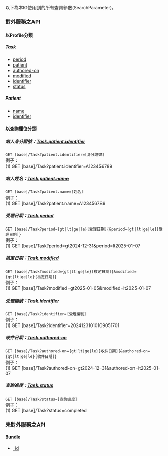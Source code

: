 以下為本IG使用到的所有查詢參數(SearchParameter)。 

### 對外服務之API

#### 以Profile分類
##### Task
- [period](SearchParameter-Task-period.html)
- [patient](SearchParameter-Task-patient.html)
- [authored-on](SearchParameter-Task-authored-on.html)
- [modified](SearchParameter-Task-modified.html)
- [identifier](SearchParameter-Task-identifier.html)
- [status](SearchParameter-Task-status.html)

##### Patient
- [name](SearchParameter-Patient-name.html)
- [identifier](SearchParameter-Patient-identifier.html)


#### 以查詢欄位分類
##### 病人身分證號：[Task.patient](SearchParameter-Task-patient.html)[.identifier](SearchParameter-Patient-identifier.html)
`GET [base]/Task?patient.identifier=[身分證號]`  
例子：  
      (1) GET [base]/Task?patient.identifier=A123456789   

##### 病人姓名：[Task.patient](SearchParameter-Task-patient.html)[.name](SearchParameter-Patient-name.html)
`GET [base]/Task?patient.name=[姓名]`  
例子：  
      (1) GET [base]/Task?patient.name=A123456789 

##### 受理日期：[Task.period](SearchParameter-Task-period.html)
`GET [base]/Task?period={gt|lt|ge|le}[受理日期]{&period={gt|lt|ge|le}[受理日期]}`  
例子：  
      (1) GET [base]/Task?period=gt2024-12-31&period=lt2025-01-07

##### 核定日期：[Task.modified](SearchParameter-Task-modified.html)
`GET [base]/Task?modified={gt|lt|ge|le}[核定日期]{&modified={gt|lt|ge|le}[核定日期]}`  
例子：  
      (1) GET [base]/Task?modified=gt2025-01-05&modified=lt2025-01-07

##### 受理編號：[Task.identifier](SearchParameter-Task-identifier.html)
`GET [base]/Task?identifier=[受理編號]`  
例子：  
      (1) GET [base]/Task?identifier=20241231010109051701

##### 收件日期：[Task.authored-on](SearchParameter-Task-authored-on.html)
`GET [base]/Task?authored-on={gt|lt|ge|le}[收件日期]{&authored-on={gt|lt|ge|le}[收件日期]}`  
例子：  
      (1) GET [base]/Task?authored-on=gt2024-12-31&authored-on=lt2025-01-07

##### 查詢進度：[Task.status](SearchParameter-Task-status.html)
`GET [base]/Task?status=[查詢進度]`  
例子：  
      (1) GET [base]/Task?status=completed


### 未對外服務之API

#### Bundle
- [_id](SearchParameter-Bundle-id.html)